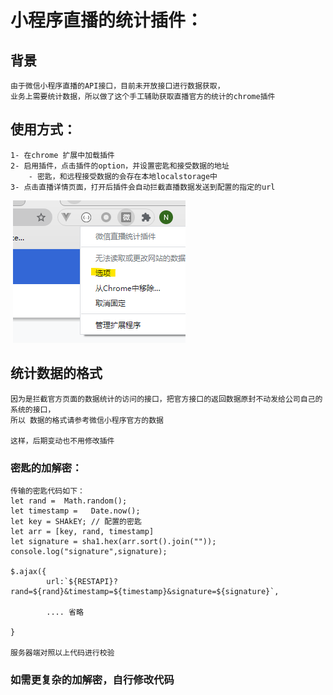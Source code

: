 # 小程序直播的统计插件：

## 背景
    由于微信小程序直播的API接口，目前未开放接口进行数据获取，
    业务上需要统计数据，所以做了这个手工辅助获取直播官方的统计的chrome插件

## 使用方式：

    1- 在chrome 扩展中加载插件
    2- 启用插件，点击插件的option，并设置密匙和接受数据的地址
        - 密匙，和远程接受数据的会存在本地localstorage中
    3- 点击直播详情页面，打开后插件会自动拦截直播数据发送到配置的指定的url


​    ![插件](./README/img1.png)

##  统计数据的格式

    因为是拦截官方页面的数据统计的访问的接口，把官方接口的返回数据原封不动发给公司自己的系统的接口，
    所以 数据的格式请参考微信小程序官方的数据

    这样，后期变动也不用修改插件


### 密匙的加解密：

    传输的密匙代码如下：
    let rand =  Math.random();
    let timestamp =   Date.now();
    let key = SHAkEY; // 配置的密匙
    let arr = [key, rand, timestamp]
    let signature = sha1.hex(arr.sort().join(""));
    console.log("signature",signature);
    
    $.ajax({
            url:`${RESTAPI}?rand=${rand}&timestamp=${timestamp}&signature=${signature}`,
    
            .... 省略
    
    }
    
    服务器端对照以上代码进行校验


### 如需更复杂的加解密，自行修改代码